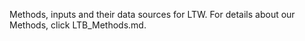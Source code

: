Methods, inputs and their data sources for LTW.  For details about our Methods, click LTB_Methods.md.
